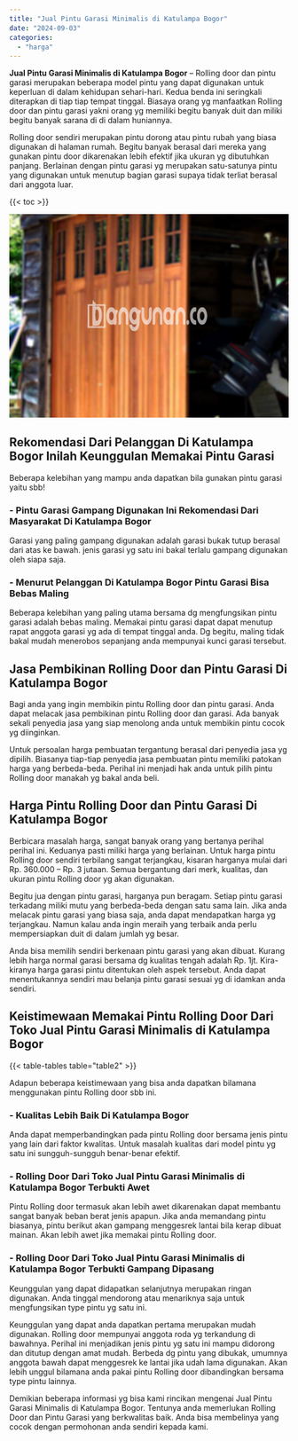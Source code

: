 ```yaml
---
title: "Jual Pintu Garasi Minimalis di Katulampa Bogor"
date: "2024-09-03"
categories: 
  - "harga"
---
```


**Jual Pintu Garasi Minimalis di Katulampa Bogor** – Rolling door dan pintu garasi merupakan beberapa model pintu yang dapat digunakan untuk keperluan di dalam kehidupan sehari-hari. Kedua benda ini seringkali diterapkan di tiap tiap tempat tinggal. Biasaya orang yg manfaatkan Rolling door dan pintu garasi yakni orang yg memiliki begitu banyak duit dan miliki begitu banyak sarana di di dalam huniannya.

Rolling door sendiri merupakan pintu dorong atau pintu rubah yang biasa digunakan di halaman rumah. Begitu banyak berasal dari mereka yang gunakan pintu door dikarenakan lebih efektif jika ukuran yg dibutuhkan panjang. Berlainan dengan pintu garasi yg merupakan satu-satunya pintu yang digunakan untuk menutup bagian garasi supaya tidak terliat berasal dari anggota luar.

{{< toc >}}

![Jual Pintu Garasi Minimalis di Katulampa Bogor](/images/pintu-garasi-39.png)

## Rekomendasi Dari Pelanggan Di Katulampa Bogor Inilah Keunggulan Memakai Pintu Garasi

Beberapa kelebihan yang mampu anda dapatkan bila gunakan pintu garasi yaitu sbb!

### \- Pintu Garasi Gampang Digunakan Ini Rekomendasi Dari Masyarakat Di Katulampa Bogor

Garasi yang paling gampang digunakan adalah garasi bukak tutup berasal dari atas ke bawah. jenis garasi yg satu ini bakal terlalu gampang digunakan oleh siapa saja.

### \- Menurut Pelanggan Di Katulampa Bogor Pintu Garasi Bisa Bebas Maling

Beberapa kelebihan yang paling utama bersama dg mengfungsikan pintu garasi adalah bebas maling. Memakai pintu garasi dapat dapat menutup rapat anggota garasi yg ada di tempat tinggal anda. Dg begitu, maling tidak bakal mudah menerobos sepanjang anda mempunyai kunci garasi tersebut.

## Jasa Pembikinan Rolling Door dan Pintu Garasi Di Katulampa Bogor

Bagi anda yang ingin membikin pintu Rolling door dan pintu garasi. Anda dapat melacak jasa pembikinan pintu Rolling door dan garasi. Ada banyak sekali penyedia jasa yang siap menolong anda untuk membikin pintu cocok yg diinginkan.

Untuk persoalan harga pembuatan tergantung berasal dari penyedia jasa yg dipilih. Biasanya tiap-tiap penyedia jasa pembuatan pintu memiliki patokan harga yang berbeda-beda. Perihal ini menjadi hak anda untuk pilih pintu Rolling door manakah yg bakal anda beli.

## Harga Pintu Rolling Door dan Pintu Garasi Di Katulampa Bogor

Berbicara masalah harga, sangat banyak orang yang bertanya perihal perihal ini. Keduanya pasti miliki harga yang berlainan. Untuk harga pintu Rolling door sendiri terbilang sangat terjangkau, kisaran harganya mulai dari Rp. 360.000 – Rp. 3 jutaan. Semua bergantung dari merk, kualitas, dan ukuran pintu Rolling door yg akan digunakan.

Begitu jua dengan pintu garasi, harganya pun beragam. Setiap pintu garasi terkadang miliki mutu yang berbeda-beda dengan satu sama lain. Jika anda melacak pintu garasi yang biasa saja, anda dapat mendapatkan harga yg terjangkau. Namun kalau anda ingin meraih yang terbaik anda perlu mempersiapkan duit di dalam jumlah yg besar.

Anda bisa memilih sendiri berkenaan pintu garasi yang akan dibuat. Kurang lebih harga normal garasi bersama dg kualitas tengah adalah Rp. 1jt. Kira-kiranya harga garasi pintu ditentukan oleh aspek tersebut. Anda dapat menentukannya sendiri mau belanja pintu garasi sesuai yg di idamkan anda sendiri.

## Keistimewaan Memakai Pintu Rolling Door Dari Toko Jual Pintu Garasi Minimalis di Katulampa Bogor

{{< table-tables table="table2" >}}

Adapun beberapa keistimewaan yang bisa anda dapatkan bilamana menggunakan pintu Rolling door sbb ini.

### \- Kualitas Lebih Baik Di Katulampa Bogor

Anda dapat memperbandingkan pada pintu Rolling door bersama jenis pintu yang lain dari faktor kwalitas. Untuk masalah kualitas dari model pintu yg satu ini sungguh-sungguh benar-benar efektif.

### \- Rolling Door Dari Toko Jual Pintu Garasi Minimalis di Katulampa Bogor Terbukti Awet

Pintu Rolling door termasuk akan lebih awet dikarenakan dapat membantu sangat banyak beban berat jenis apapun. Jika anda memandang pintu biasanya, pintu berikut akan gampang menggesrek lantai bila kerap dibuat mainan. Akan lebih awet jika memakai pintu Rolling door.

### \- Rolling Door Dari Toko Jual Pintu Garasi Minimalis di Katulampa Bogor Terbukti Gampang Dipasang

Keunggulan yang dapat didapatkan selanjutnya merupakan ringan digunakan. Anda tinggal mendorong atau menariknya saja untuk mengfungsikan type pintu yg satu ini.

Keunggulan yang dapat anda dapatkan pertama merupakan mudah digunakan. Rolling door mempunyai anggota roda yg terkandung di bawahnya. Perihal ini menjadikan jenis pintu yg satu ini mampu didorong dan ditutup dengan amat mudah. Berbeda dg pintu yang dibukak, umumnya anggota bawah dapat menggesrek ke lantai jika udah lama digunakan. Akan lebih unggul bilamana anda pakai pintu Rolling door dibandingkan bersama type pintu lainnya.

Demikian beberapa informasi yg bisa kami rincikan mengenai Jual Pintu Garasi Minimalis di Katulampa Bogor. Tentunya anda memerlukan Rolling Door dan Pintu Garasi yang berkwalitas baik. Anda bisa membelinya yang cocok dengan permohonan anda sendiri kepada kami.
